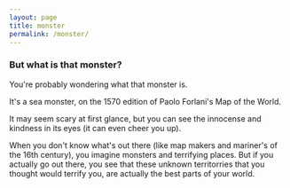 ```yaml
---
layout: page
title: monster
permalink: /monster/
---
```


### But what is that monster?

You're probably wondering what that monster is.

It's a sea monster, on the 1570 edition of Paolo Forlani's Map of the World.

It may seem scary at first glance, but you can see the innocense and kindness in its eyes (it can even cheer you up).

When you don't know what's out there (like map makers and mariner's of the 16th century), you
imagine monsters and terrifying places. But if you actually go out there,
you see that these unknown territorries that you thought would terrify you, are actually the best
parts of your world.
